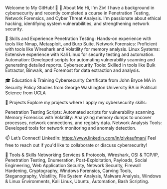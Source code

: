 Welcome to My GitHub! 👋
🌟 About Me
Hi, I'm Ziv! I have a background in cybersecurity and recently completed a course in Penetration Testing, Network Forensics, and Cyber Threat Analysis. I'm passionate about ethical hacking, identifying system vulnerabilities, and strengthening network security.

🚀 Skills and Experience
Penetration Testing: Hands-on experience with tools like Nmap, Metasploit, and Burp Suite.
Network Forensics: Proficient with tools like Wireshark and Volatility for memory analysis.
Linux Systems: Extensive experience with Kali Linux for security testing and automation.
Automation: Developed scripts for automating vulnerability scanning and generating detailed reports.
Cybersecurity Tools: Skilled in tools like Bulk Extractor, Binwalk, and Foremost for data extraction and analysis.

🎓 Education & Training
Cybersecurity Certificate from John Bryce
MA in Security Policy Studies from George Washington University
BA in Political Science from UCLA

💼 Projects
Explore my projects where I apply my cybersecurity skills:

Penetration Testing Scripts: Automated scripts for vulnerability scanning.
Memory Forensics with Volatility: Analyzing memory dumps to uncover processes, network connections, and registry data.
Network Analysis Tools: Developed tools for network monitoring and anomaly detection.

📫 Let’s Connect!
LinkedIn: https://www.linkedin.com/in/zivkaufman/
Feel free to reach out if you'd like to collaborate or discuss cybersecurity!

🔧 Tools & Skills
Networking Services & Protocols, Wireshark, OSI & TCP/IP, Penetration Testing, Enumeration, Post-Exploitation, Payloads, Social Engineering, Web Application Security, Network Security, Firewall Hardening, Cryptography, Windows Forensics, Carving Tools, Steganography, Volatility, File System Analysis, Malware Analysis, Windows & Linux Environments, Kali Linux, Ubuntu, Automation, Bash Scripting.
